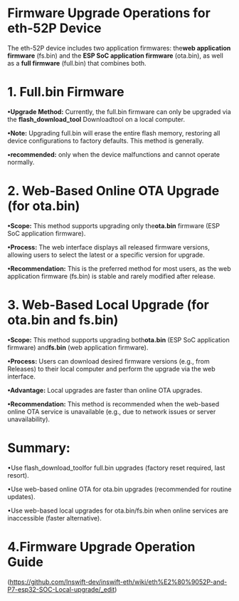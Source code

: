 # Firmware Upgrade Operations for eth-52P Device
The eth-52P device includes two application firmwares: the **​​web application firmware**​​ (fs.bin) and the **​​ESP SoC application firmware**​​ (ota.bin), as well as a ​​**full firmware**​​ (full.bin) that combines both.

# ​​1. Full.bin Firmware​​
**•​​Upgrade Method​​:** Currently, the full.bin firmware can only be upgraded via the **flash_download_tool** Downloadtool on a local computer.

**•​​Note​​:** Upgrading full.bin will erase the entire flash memory, restoring all device configurations to factory defaults. This method is generally.

**•recommended:** ​​only when the device malfunctions​​ and cannot operate normally.

# 2. Web-Based Online OTA Upgrade (for ota.bin)​​
**•​​Scope​​:** This method supports upgrading only the ​​**ota.bin** firmware​​ (ESP SoC application firmware).

**•​​Process​​:** The web interface displays all released firmware versions, allowing users to select the latest or a specific version for upgrade.

**•​​Recommendation​​:** This is the preferred method for most users, as the web application firmware (fs.bin) is stable and rarely modified after release.

# ​​3. Web-Based Local Upgrade (for ota.bin and fs.bin)​​
**•​​Scope​​:** This method supports upgrading both ​​**ota.bin**​​ (ESP SoC application firmware) and **​​fs.bin**​​ (web application firmware).

**•​​Process​​:** Users can download desired firmware versions (e.g., from Releases) to their local computer and perform the upgrade via the web interface.

**•​​Advantage​​:** Local upgrades are faster than online OTA upgrades.

**•​​Recommendation​​:** This method is recommended when the web-based online OTA service is unavailable (e.g., due to network issues or server unavailability).

# ​​Summary​​:

•Use flash_download_toolfor full.bin upgrades (factory reset required, last resort).

•Use web-based online OTA for ota.bin upgrades (recommended for routine updates).

•Use web-based local upgrades for ota.bin/fs.bin when online services are inaccessible (faster alternative).


# 4.Firmware Upgrade Operation Guide
(https://github.com/Inswift-dev/inswift-eth/wiki/eth%E2%80%9052P-and-P7-esp32-SOC-Local-upgrade/_edit)


